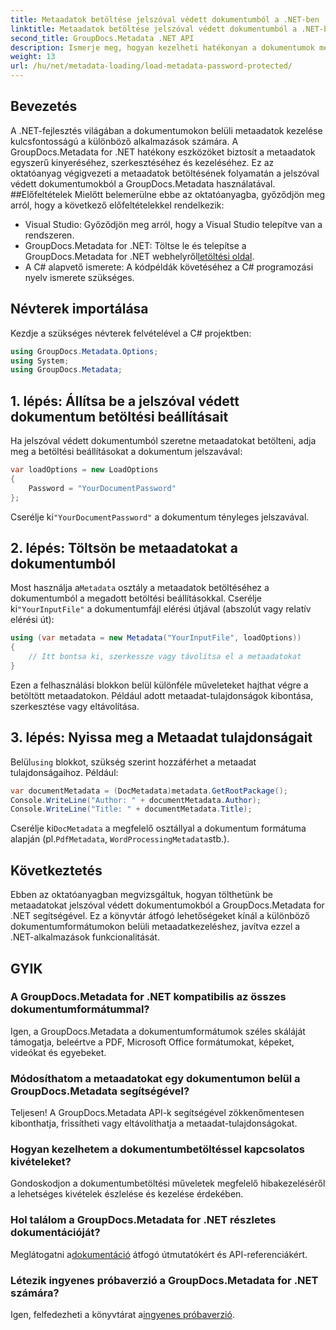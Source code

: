 ```yaml
---
title: Metaadatok betöltése jelszóval védett dokumentumból a .NET-ben
linktitle: Metaadatok betöltése jelszóval védett dokumentumból a .NET-ben
second_title: GroupDocs.Metadata .NET API
description: Ismerje meg, hogyan kezelheti hatékonyan a dokumentumok metaadatait a GroupDocs.Metadata for .NET segítségével. A metaadatok zökkenőmentes kibontása, szerkesztése és kezelése .NET-alkalmazásaiban.
weight: 13
url: /hu/net/metadata-loading/load-metadata-password-protected/
---
```

## Bevezetés
A .NET-fejlesztés világában a dokumentumokon belüli metaadatok kezelése kulcsfontosságú a különböző alkalmazások számára. A GroupDocs.Metadata for .NET hatékony eszközöket biztosít a metaadatok egyszerű kinyeréséhez, szerkesztéséhez és kezeléséhez. Ez az oktatóanyag végigvezeti a metaadatok betöltésének folyamatán a jelszóval védett dokumentumokból a GroupDocs.Metadata használatával.
##Előfeltételek
Mielőtt belemerülne ebbe az oktatóanyagba, győződjön meg arról, hogy a következő előfeltételekkel rendelkezik:
- Visual Studio: Győződjön meg arról, hogy a Visual Studio telepítve van a rendszeren.
-  GroupDocs.Metadata for .NET: Töltse le és telepítse a GroupDocs.Metadata for .NET webhelyről[letöltési oldal](https://releases.groupdocs.com/metadata/net/).
- A C# alapvető ismerete: A kódpéldák követéséhez a C# programozási nyelv ismerete szükséges.

## Névterek importálása
Kezdje a szükséges névterek felvételével a C# projektben:
```csharp
using GroupDocs.Metadata.Options;
using System;
using GroupDocs.Metadata;
```
## 1. lépés: Állítsa be a jelszóval védett dokumentum betöltési beállításait
Ha jelszóval védett dokumentumból szeretne metaadatokat betölteni, adja meg a betöltési beállításokat a dokumentum jelszavával:
```csharp
var loadOptions = new LoadOptions
{
    Password = "YourDocumentPassword"
};
```
 Cserélje ki`"YourDocumentPassword"` a dokumentum tényleges jelszavával.
## 2. lépés: Töltsön be metaadatokat a dokumentumból
 Most használja a`Metadata` osztály a metaadatok betöltéséhez a dokumentumból a megadott betöltési beállításokkal. Cserélje ki`"YourInputFile"` a dokumentumfájl elérési útjával (abszolút vagy relatív elérési út):
```csharp
using (var metadata = new Metadata("YourInputFile", loadOptions))
{
    // Itt bontsa ki, szerkessze vagy távolítsa el a metaadatokat
}
```
Ezen a felhasználási blokkon belül különféle műveleteket hajthat végre a betöltött metaadatokon. Például adott metaadat-tulajdonságok kibontása, szerkesztése vagy eltávolítása.
## 3. lépés: Nyissa meg a Metaadat tulajdonságait
 Belül`using` blokkot, szükség szerint hozzáférhet a metaadat tulajdonságaihoz. Például:
```csharp
var documentMetadata = (DocMetadata)metadata.GetRootPackage();
Console.WriteLine("Author: " + documentMetadata.Author);
Console.WriteLine("Title: " + documentMetadata.Title);
```
 Cserélje ki`DocMetadata` a megfelelő osztállyal a dokumentum formátuma alapján (pl.`PdfMetadata`, `WordProcessingMetadata`stb.).

## Következtetés
Ebben az oktatóanyagban megvizsgáltuk, hogyan tölthetünk be metaadatokat jelszóval védett dokumentumokból a GroupDocs.Metadata for .NET segítségével. Ez a könyvtár átfogó lehetőségeket kínál a különböző dokumentumformátumokon belüli metaadatkezeléshez, javítva ezzel a .NET-alkalmazások funkcionalitását.

## GYIK
### A GroupDocs.Metadata for .NET kompatibilis az összes dokumentumformátummal?
Igen, a GroupDocs.Metadata a dokumentumformátumok széles skáláját támogatja, beleértve a PDF, Microsoft Office formátumokat, képeket, videókat és egyebeket.
### Módosíthatom a metaadatokat egy dokumentumon belül a GroupDocs.Metadata segítségével?
Teljesen! A GroupDocs.Metadata API-k segítségével zökkenőmentesen kibonthatja, frissítheti vagy eltávolíthatja a metaadat-tulajdonságokat.
### Hogyan kezelhetem a dokumentumbetöltéssel kapcsolatos kivételeket?
Gondoskodjon a dokumentumbetöltési műveletek megfelelő hibakezeléséről a lehetséges kivételek észlelése és kezelése érdekében.
### Hol találom a GroupDocs.Metadata for .NET részletes dokumentációját?
 Meglátogatni a[dokumentáció](https://tutorials.groupdocs.com/metadata/net/) átfogó útmutatókért és API-referenciákért.
### Létezik ingyenes próbaverzió a GroupDocs.Metadata for .NET számára?
 Igen, felfedezheti a könyvtárat a[ingyenes próbaverzió](https://releases.groupdocs.com/).